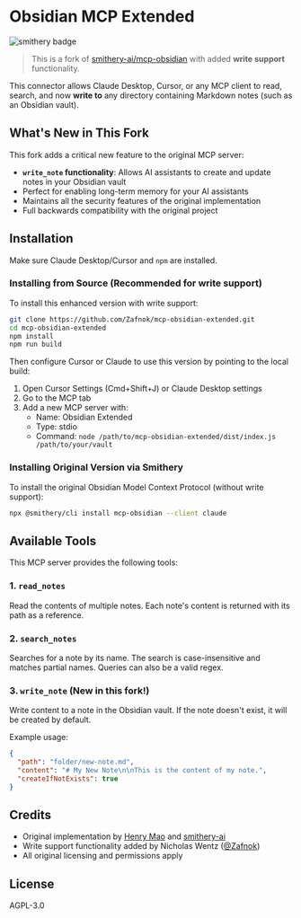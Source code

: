 # Obsidian MCP Extended

![smithery badge](https://smithery.ai/badge/mcp-obsidian.svg)

> This is a fork of [smithery-ai/mcp-obsidian](https://github.com/smithery-ai/mcp-obsidian) with added **write support** functionality.

This connector allows Claude Desktop, Cursor, or any MCP client to read, search, and now **write to** any directory containing Markdown notes (such as an Obsidian vault).

## What's New in This Fork

This fork adds a critical new feature to the original MCP server:

- **`write_note` functionality**: Allows AI assistants to create and update notes in your Obsidian vault
- Perfect for enabling long-term memory for your AI assistants
- Maintains all the security features of the original implementation
- Full backwards compatibility with the original project

## Installation

Make sure Claude Desktop/Cursor and `npm` are installed.

### Installing from Source (Recommended for write support)

To install this enhanced version with write support:

```bash
git clone https://github.com/Zafnok/mcp-obsidian-extended.git
cd mcp-obsidian-extended
npm install
npm run build
```

Then configure Cursor or Claude to use this version by pointing to the local build:

1. Open Cursor Settings (Cmd+Shift+J) or Claude Desktop settings
2. Go to the MCP tab
3. Add a new MCP server with:
   - Name: Obsidian Extended
   - Type: stdio
   - Command: `node /path/to/mcp-obsidian-extended/dist/index.js /path/to/your/vault`

### Installing Original Version via Smithery

To install the original Obsidian Model Context Protocol (without write support):

```bash
npx @smithery/cli install mcp-obsidian --client claude
```

## Available Tools

This MCP server provides the following tools:

### 1. `read_notes`
Read the contents of multiple notes. Each note's content is returned with its path as a reference.

### 2. `search_notes`
Searches for a note by its name. The search is case-insensitive and matches partial names. Queries can also be a valid regex.

### 3. `write_note` (New in this fork!)
Write content to a note in the Obsidian vault. If the note doesn't exist, it will be created by default.

Example usage:
```json
{
  "path": "folder/new-note.md",
  "content": "# My New Note\n\nThis is the content of my note.",
  "createIfNotExists": true
}
```

## Credits

- Original implementation by [Henry Mao](https://calclavia.com) and [smithery-ai](https://github.com/smithery-ai)
- Write support functionality added by Nicholas Wentz ([@Zafnok](https://github.com/Zafnok))
- All original licensing and permissions apply

## License

AGPL-3.0
